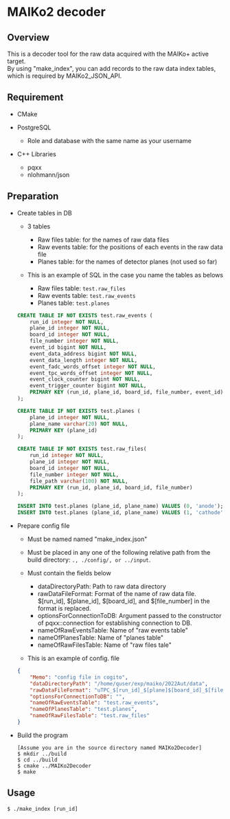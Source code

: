 # MAIKo2 decoder

## Overview
This is a decoder tool for the raw data acquired with the MAIKo+ active target.\
By using "make_index", you can add records to the raw data index tables, which is required by MAIKo2_JSON_API.


## Requirement
- CMake

- PostgreSQL
    - Role and database with the same name as your username

- C++ Libraries 
    - pqxx
    - nlohmann/json

## Preparation
- Create tables in DB
    - 3 tables
        - Raw files table: for the names of raw data files
        - Raw events table: for the positions of each events in the raw data file
        - Planes table: for the names of detector planes (not used so far)

    - This is an example of SQL in the case you name the tables as belows
        - Raw files table: `test.raw_files`
        - Raw events table: `test.raw_events`
        - Planes table: `test.planes`
    ``` create_index_tables.sql  
    CREATE TABLE IF NOT EXISTS test.raw_events (
        run_id integer NOT NULL,
        plane_id integer NOT NULL,
        board_id integer NOT NULL,
        file_number integer NOT NULL,
        event_id bigint NOT NULL,
        event_data_address bigint NOT NULL, 
        event_data_length integer NOT NULL,
        event_fadc_words_offset integer NOT NULL,
        event_tpc_words_offset integer NOT NULL,
        event_clock_counter bigint NOT NULL,
        event_trigger_counter bigint NOT NULL,
        PRIMARY KEY (run_id, plane_id, board_id, file_number, event_id)
    );

    CREATE TABLE IF NOT EXISTS test.planes (
        plane_id integer NOT NULL,
        plane_name varchar(20) NOT NULL,
        PRIMARY KEY (plane_id)
    );

    CREATE TABLE IF NOT EXISTS test.raw_files(
        run_id integer NOT NULL,
        plane_id integer NOT NULL,
        board_id integer NOT NULL,
        file_number integer NOT NULL,
        file_path varchar(100) NOT NULL,
        PRIMARY KEY (run_id, plane_id, board_id, file_number)
    );

    INSERT INTO test.planes (plane_id, plane_name) VALUES (0, 'anode');
    INSERT INTO test.planes (plane_id, plane_name) VALUES (1, 'cathode');
    ```

- Prepare config file
    - Must be named named "make_index.json"
    - Must be placed in any one of the following relative path from the build directory: `., ./config/, or ../input`.
    - Must contain the fields below
        - dataDirectoryPath: Path to raw data directory
        - rawDataFileFormat: Format of the name of raw data file. \$[run_id], \$[plane_id], \$[board_id], and \$[file_number] in the format is replaced.
        - optionsForConnectionToDB: Argument passed to the constructor of pqxx::connection for establishing connection to DB.
        - nameOfRawEventsTable: Name of "raw events table"
        - nameOfPlanesTable: Name of "planes table"
        - nameOfRawFilesTable: Name of "raw files tale"

    - This is an example of config. file
    ```make_index.json
    {
        "Memo": "config file in cogito",
        "dataDirectoryPath": "/home/quser/exp/maiko/2022Aut/data",
        "rawDataFileFormat": "uTPC_$[run_id]_$[plane]$[board_id]_$[file_number].raw",
        "optionsForConnectionToDB": "",
        "nameOfRawEventsTable": "test.raw_events",
        "nameOfPlanesTable": "test.planes",
        "nameOfRawFilesTable": "test.raw_files"
    }
    ```
    

- Build the program
    ```
    [Assume you are in the source directory named MAIKo2Decoder]
    $ mkdir ../build
    $ cd ../build
    $ cmake ../MAIKo2Decoder
    $ make
    ```

## Usage
```
$ ./make_index [run_id]
